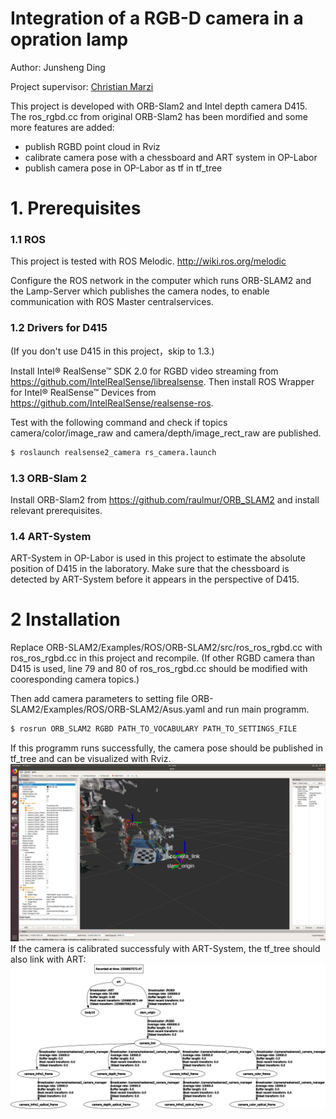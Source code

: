 ﻿# Integration of a RGB-D camera in a opration lamp

Author: Junsheng Ding

Project supervisor: [Christian Marzi]

This project is developed with ORB-Slam2 and Intel depth camera D415. The ros_rgbd.cc from original ORB-Slam2 has been mordified and some more features are added:
  - publish RGBD point cloud in Rviz 
  - calibrate camera pose with a chessboard and ART system in OP-Labor
  - publish camera pose in OP-Labor as tf in tf_tree 

# 1. Prerequisites
### 1.1 ROS
This project is tested with ROS Melodic.
http://wiki.ros.org/melodic

Configure the ROS network in the computer which runs ORB-SLAM2 and the Lamp-Server which publishes the camera nodes, to enable communication with ROS Master centralservices.

### 1.2 Drivers for D415
(If you don't use D415 in this project，skip to 1.3.)

Install Intel® RealSense™ SDK 2.0 for RGBD video streaming from https://github.com/IntelRealSense/librealsense. 
Then install ROS Wrapper for Intel® RealSense™ Devices from https://github.com/IntelRealSense/realsense-ros.

Test with the following command and check if topics camera/color/image_raw and camera/depth/image_rect_raw are published.
```sh
$ roslaunch realsense2_camera rs_camera.launch
```
### 1.3 ORB-Slam 2
Install ORB-Slam2 from https://github.com/raulmur/ORB_SLAM2 and install relevant prerequisites.

### 1.4 ART-System

ART-System in OP-Labor is used in this project to estimate the absolute position of D415 in the laboratory. Make sure that the chessboard is detected by ART-System before it appears in the perspective of D415.

# 2 Installation
Replace ORB-SLAM2/Examples/ROS/ORB-SLAM2/src/ros_ros_rgbd.cc with ros_ros_rgbd.cc in this project and recompile. (If other RGBD camera than D415 is used, line 79 and 80 of ros_ros_rgbd.cc should be modified with  cooresponding camera topics.)

Then add camera parameters to setting file
ORB-SLAM2/Examples/ROS/ORB-SLAM2/Asus.yaml and run main programm.

```sh
$ rosrun ORB_SLAM2 RGBD PATH_TO_VOCABULARY PATH_TO_SETTINGS_FILE
```

If this programm runs successfully, the camera pose should be published in tf_tree and can be visualized with Rviz.
![Image text](https://github.com/Utrrgkit/Integration-einer-RGB-D-Kamera-in-eine-OP-Lampe/blob/master/Camera%20pose%20and%20point%20cloud%20in%20RVIZ.png)
If the camera is calibrated successfuly with ART-System, the tf_tree should also link with ART:
![Image text](https://github.com/Utrrgkit/Integration-einer-RGB-D-Kamera-in-eine-OP-Lampe/blob/master/tf_tree.png)



   [Christian Marzi]: <https://www.ipr.kit.edu/mitarbeiter_2640.php>

